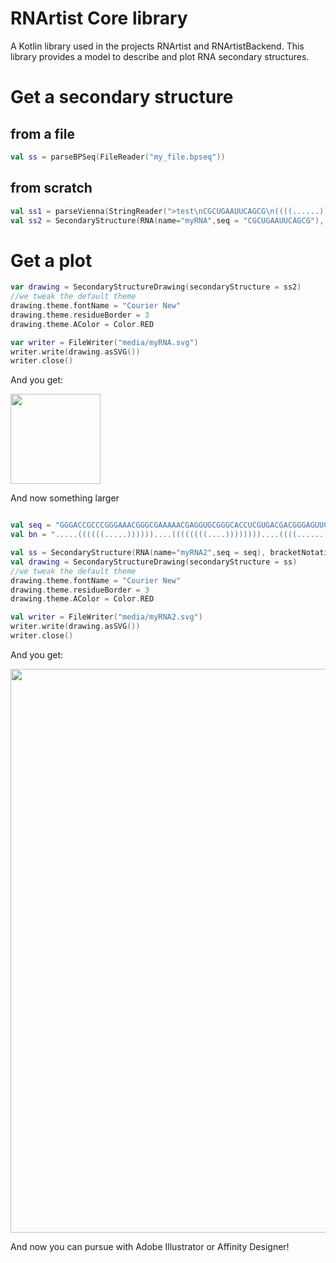 RNArtist Core library
=====================

A Kotlin library used in the projects RNArtist and RNArtistBackend. This library provides a model to describe and plot RNA secondary structures.

# Get a secondary structure
## from a file
```kotlin
val ss = parseBPSeq(FileReader("my_file.bpseq"))
```
## from scratch
```kotlin
val ss1 = parseVienna(StringReader(">test\nCGCUGAAUUCAGCG\n((((......))))"))
val ss2 = SecondaryStructure(RNA(name="myRNA",seq = "CGCUGAAUUCAGCG"), bracketNotation = "((((......))))")
```

# Get a plot
```kotlin
var drawing = SecondaryStructureDrawing(secondaryStructure = ss2)
//we tweak the default theme
drawing.theme.fontName = "Courier New"
drawing.theme.residueBorder = 3
drawing.theme.AColor = Color.RED

var writer = FileWriter("media/myRNA.svg")
writer.write(drawing.asSVG())
writer.close()
```
And you get:

<img src="https://raw.githubusercontent.com/fjossinet/RNArtistCore/master/media/myRNA.svg" width="144">

And now something larger
```kotlin

val seq = "GGGACCGCCCGGGAAACGGGCGAAAAACGAGGUGCGGGCACCUCGUGACGACGGGAGUUCGACCGUGACGCAUGCGGAAAUUGGAGGUGAGUUCCCUGCUUACCGAAGCAAGCG"
val bn = ".....((((((.....))))))....((((((((....))))))))....((((........))))..(((.(((..........(((((((.....)))))))...))).)))"

val ss = SecondaryStructure(RNA(name="myRNA2",seq = seq), bracketNotation = bn)
val drawing = SecondaryStructureDrawing(secondaryStructure = ss)
//we tweak the default theme
drawing.theme.fontName = "Courier New"
drawing.theme.residueBorder = 3
drawing.theme.AColor = Color.RED

val writer = FileWriter("media/myRNA2.svg")
writer.write(drawing.asSVG())
writer.close()
```
And you get:

<img src="https://raw.githubusercontent.com/fjossinet/RNArtistCore/master/media/myRNA2.svg" width="902">

And now you can pursue with Adobe Illustrator or Affinity Designer! 